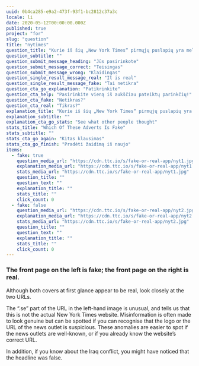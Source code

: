 ```yaml
---
uuid: 0b4ca285-e9a2-473f-93f1-bc2812c37a3c
locale: li
date: 2020-05-12T00:00:00.000Z
published: true
project: "for"
slug: "question"
title: "nytimes"
question_title: "Kurie iš šių „New York Times“ pirmųjų puslapių yra melagingi?"
question_subtitle: ""
question_submit_message_heading: "Jūs pasirinkote"
question_submit_message_correct: "Teisingas"
question_submit_message_wrong: "Klaidingas"
question_single_result_message_real: "It is real"
question_single_result_message_fake: "Tai netikra"
question_cta_go_explanation: "Patikrinkite"
question_cta_help: "Pasirinkite vieną iš aukščiau pateiktų parinkčių!"
question_cta_fake: "Netikras?"
question_cta_real: "Tikras?"
explanation_title: "Kurie iš šių „New York Times“ pirmųjų puslapių yra melagingi?"
explanation_subtitle: ""
explanation_cta_go_stats: "See what other people thought"
stats_title: "Which Of These Adverts Is Fake"
stats_subtitle: ""
stats_cta_go_again: "Kitas klausimas"
stats_cta_go_finish: "Pradėti žaidimą iš naujo"
items:
  - fake: true
    question_media_url: "https://cdn.ttc.io/s/fake-or-real-app/nyt1.jpg"
    explanation_media_url: "https://cdn.ttc.io/s/fake-or-real-app/nyt1.jpg"
    stats_media_url: "https://cdn.ttc.io/s/fake-or-real-app/nyt1.jpg"
    question_title: ""
    question_text: ""
    explanation_title: ""
    stats_title: ""
    click_count: 0
  - fake: false
    question_media_url: "https://cdn.ttc.io/s/fake-or-real-app/nyt2.jpg"
    explanation_media_url: "https://cdn.ttc.io/s/fake-or-real-app/nyt2.jpg"
    stats_media_url: "https://cdn.ttc.io/s/fake-or-real-app/nyt2.jpg"
    question_title: ""
    question_text: ""
    explanation_title: ""
    stats_title: ""
    click_count: 0
---
```

### The front page on the left is fake; the front page on the right is real.

Although both covers at first glance appear to be real, look closely at the two URLs.

The “.se” part of the URL in the left-hand image is unusual, and tells us that this is not the actual New York Times website. Misinformation is often made to look genuine but can be spotted if you can recognise that the logo or the URL of the news outlet is suspicious. These anomalies are easier to spot if the news outlets are well-known, or if you already know the website’s correct URL.

In addition, if you know about the Iraq conflict, you might have noticed that the headline was false.
